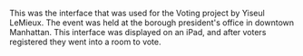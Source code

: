 This was the interface that was used for the Voting project by Yiseul LeMieux. The event was held at the borough president's office in downtown Manhattan.
This interface was displayed on an iPad, and after voters registered they went into a room to vote.
